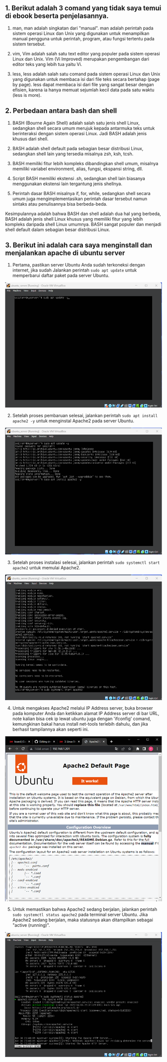 ## 1. Berikut adalah 3 comand yang tidak saya temui di ebook beserta penjelasannya.

1. man, man adalah singkatan dari "manual". man adalah perintah pada sistem operasi Linux dan Unix yang digunakan untuk menampilkan manual pengguna untuk perintah, program, atau fungsi tertentu pada sistem tersebut.

2.  vim, Vim adalah salah satu text editor yang populer pada sistem operasi Linux dan Unix. Vim (Vi Improved) merupakan pengembangan dari editor teks yang lebih tua yaitu Vi.

3. less, less adalah salah satu comand pada sistem operasi Linux dan Unix yang digunakan untuk membaca isi dari file teks secara bertahap (page by page). less dapat membaca isi dari file yang sangat besar dengan efisien, karena ia hanya memuat sejumlah kecil data pada satu waktu (less is more). 



## 2. Perbedaan antara bash dan shell

1. BASH (Bourne Again Shell) adalah salah satu jenis shell Linux, sedangkan shell secara umum merujuk kepada antarmuka teks untuk berinteraksi dengan sistem operasi Linux. Jadi BASH adalah jenis khusus dari shell.

2. BASH adalah shell default pada sebagian besar distribusi Linux, sedangkan shell lain yang tersedia misalnya zsh, ksh, tcsh.

3. BASH memiliki fitur lebih kompleks dibandingkan shell umum, misalnya memiliki variabel environment, alias, fungsi, ekspansi string, dll.

4. Script BASH memiliki ekstensi .sh, sedangkan shell lain biasanya menggunakan ekstensi lain tergantung jenis shellnya.

5. Perintah dasar BASH misalnya if, for, while, sedangkan shell secara umum juga mengimplementasikan perintah dasar tersebut namun sintaks atau penulisannya bisa berbeda-beda.


Kesimpulannya adalah bahwa BASH dan shell adalah dua hal yang berbeda, BASH adalah jenis shell Linux khusus yang memiliki fitur yang lebih kompleks daripada shell Linux umumnya. BASH sangat populer dan menjadi shell default dalam sebagian besar distribusi Linux.


## 3. Berikut ini adalah cara saya menginstall dan menjalankan apache di ubuntu server


1. Pertama, pastikan server Ubuntu Anda sudah terkoneksi dengan internet, jika sudah Jalankan perintah `sudo apt update` untuk memperbarui daftar paket pada server Ubuntu.


![1](/stage-1/week-1/Linux-Shell/img/1.png)


2. Setelah proses pembaruan selesai, jalankan perintah `sudo apt install apache2 -y` untuk menginstal Apache2 pada server Ubuntu.

![2](/stage-1/week-1/Linux-Shell/img/2.png)


3. Setelah proses instalasi selesai, jalankan perintah `sudo systemctl start apache2` untuk memulai Apache2.

![3](/stage-1/week-1/Linux-Shell/img/3.png)


4.  Untuk mengakses Apache2 melalui IP Address server, buka browser pada komputer Anda dan ketikkan alamat IP Address server di bar URL, note kalian bisa cek ip lewat ubuntu juga dengan 'ifconfig' comand, kemungkinan bakal harus install net-tools terlebih dahulu, dan jika berhasil tampilannya akan seperti ini.


![4](/stage-1/week-1/Linux-Shell/img/4.png)


5. Untuk memastikan bahwa Apache2 sedang berjalan, jalankan perintah `sudo systemctl status apache2` pada terminal server Ubuntu. Jika Apache2 sedang berjalan, maka statusnya akan ditampilkan sebagai "active (running)".


![5](/stage-1/week-1/Linux-Shell/img/5.png)






